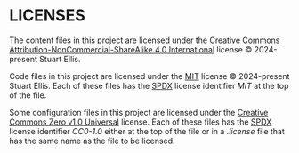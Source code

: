 # LICENSES

The content files in this project are licensed under the [Creative Commons Attribution-NonCommercial-ShareAlike 4.0 International](https://creativecommons.org/licenses/by-nc-sa/4.0/) license © 2024-present Stuart Ellis.

Code files in this project are licensed under the [MIT](https://spdx.org/licenses/MIT.html) license © 2024-present Stuart Ellis. Each of these files has the [SPDX](https://spdx.dev/) license identifier *MIT* at the top of the file.

Some configuration files in this project are licensed under the [Creative Commons Zero v1.0 Universal](https://creativecommons.org/publicdomain/zero/1.0/) license. Each of these files has the [SPDX](https://spdx.dev/) license identifier *CC0-1.0* either at the top of the file or in a *.license* file that has the same name as the file to be licensed.
